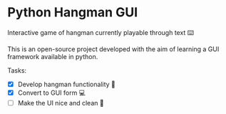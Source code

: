 # Python Hangman GUI
Interactive game of hangman currently playable through text ⌨️

This is an open-source project developed with the aim of learning a GUI framework available in python.

Tasks:
- [x] Develop hangman functionality 🤖
- [x] Convert to GUI form 💻
- [ ] Make the UI nice and clean 🧹
